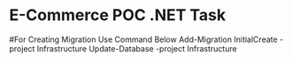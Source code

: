 # E-Commerce POC .NET Task

#For Creating Migration Use Command Below
  Add-Migration InitialCreate -project Infrastructure 
  Update-Database -project Infrastructure 